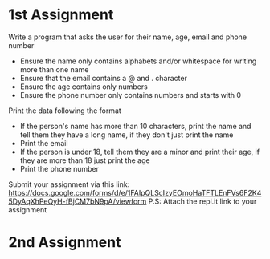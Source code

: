 # 1st Assignment

Write a program that asks the user for their name, age, email and phone number

* Ensure the name only contains alphabets and/or whitespace for writing more than one name
* Ensure that the email contains a @ and . character
* Ensure the age contains only numbers
* Ensure the phone number only contains numbers and starts with 0

Print the data following the format
* If the person's name has more than 10 characters, print the name and tell them they have a long name, if they don't just print the name
* Print the email
* If the person is under 18, tell them they are a minor and print their age, if they are more than 18 just print the age
* Print the phone number

Submit your assignment via this link: 
https://docs.google.com/forms/d/e/1FAIpQLScIzyEOmoHaTFTLEnFVs6F2K45DyAqXhPeQyH-fBjCM7bN9pA/viewform
P.S: Attach the repl.it link to your assignment</br>

# 2nd Assignment
